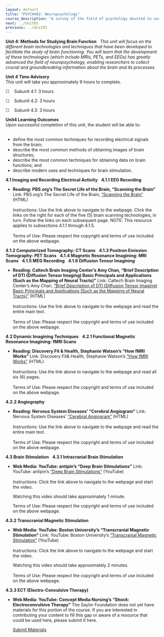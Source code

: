 ```yaml
---
layout: default
title: "PSYCH402: Neuropsychology"
course_description: "A survey of the field of psychology devoted to understanding how the brain functions and how it interacts with the body in order to control and mediate behaviors and actions."
next: ../Unit05
previous: ../Unit03
---
```

**Unit 4: Methods for Studying Brain Function** <span id="4"></span> 
*This unit will focus on the different brain technologies and techniques
that have been developed to facilitate the study of brain
functioning. You will learn that the development of these technologies
(which include MRIs, PETs, and EEGs) has greatly advanced the field of
neuropsychology, enabling researchers to collect crucial and
groundbreaking information about the brain and its processes.*

**Unit 4 Time Advisory**  
This unit will take you approximately 9 hours to complete.  
  
 ☐    Subunit 4.1: 3 hours  
  
 ☐    Subunit 4.2: 3 hours  
  
 ☐    Subunit 4.3: 3 hours

**Unit4 Learning Outcomes**  
Upon successful completion of this unit, the student will be able to:  
  
-   define the most common techniques for recording electrical signals
    from the brain;
-   describe the most common methods of obtaining images of brain
    structures;
-   describe the most common techniques for obtaining data on brain
    functions; and
-   describe modern uses and techniques for brain stimulation.

**4.1 Imaging and Recording Electrical Activity** <span
id="4.1"></span> 
**4.1.1 EEG Recording** <span id="4.1.1"></span> 
-   **Reading: PBS.org’s The Secret Life of the Brain, “Scanning the
    Brain”**
    Link: PBS.org’s The Secret Life of the Brain, [“Scanning the
    Brain](http://www.pbs.org/wnet/brain/scanning/index.html)[”](http://www.pbs.org/wnet/brain/scanning/index.html)
    (HTML)  
        
     Instructions: Use the link above to navigate to the webpage. Click
    the links on the right for each of the five (5) brain scanning
    technologies, in turn. Follow the links on each subsequent page.
    NOTE: This resource applies to subsections 4.1.1 through 4.1.5.  
        
     Terms of Use: Please respect the copyright and terms of use
    included on the above webpage.

**4.1.2 Computerized Tomography: CT Scans** <span id="4.1.2"></span> 
**4.1.3 Positron Emission Tomography: PET Scans** <span
id="4.1.3"></span> 
**4.1.4 Magnetic Resonance Imagining: MRI Scans** <span
id="4.1.4"></span> 
**4.1.5 MEG Recording** <span id="4.1.5"></span> 
**4.1.6 Diffusion Tensor Imagining** <span id="4.1.6"></span> 
-   **Reading: Caltech Brain Imaging Center’s Amy Chan, “Brief
    Description of DTI (Diffusion Tensor Imaging) Basic Principals and
    Applications (Such as the Mapping of Neural Tracts)”**
    Link: Caltech Brain Imaging Center’s Amy Chan, [“Brief Description
    of DTI (Diffusion Tensor Imaging) Basic Principals and Applications
    (Such as the Mapping of Neural
    Tracts)”](http://magnet.caltech.edu/content/mri-dti) (HTML)  
        
     Instructions: Use the link above to navigate to the webpage and
    read the entire main text.  
        
     Terms of Use: Please respect the copyright and terms of use
    included on the above webpage.

**4.2 Dynamic Imagining Techniques** <span id="4.2"></span> 
**4.2.1 Functional Magnetic Resonance Imagining: fMRI Scans** <span
id="4.2.1"></span> 
-   **Reading: Discovery Fit & Health, Stephanie Watson’s “How fMRI
    Works”**
    Link: Discovery Fit& Health, Stephanie Watson’s [“How fMRI
    Works](http://health.howstuffworks.com/medicine/tests-treatment/fmri.htm)[”](http://health.howstuffworks.com/medicine/tests-treatment/fmri.htm)
    (HTML)  
        
     Instructions: Use the link above to navigate to the webpage and
    read all six (6) pages.  
        
     Terms of Use: Please respect the copyright and terms of use
    included on the above webpage.

**4.2.2 Angiography** <span id="4.2.2"></span> 
-   **Reading: Nervous System Diseases’ “Cerebral Angiogram”**
    Link: Nervous System Diseases’ [“Cerebral
    Angiogram](http://www.nervous-system-diseases.com/cerebral-angiogram.html)[”](http://www.nervous-system-diseases.com/cerebral-angiogram.html)
    (HTML)  
        
     Instructions: Use the link above to navigate to the webpage and
    read the entire main text.  
        
     Terms of Use: Please respect the copyright and terms of use
    included on the above webpage.

**4.3 Brain Stimulation** <span id="4.3"></span> 
**4.3.1 Intracranial Brain Stimulation** <span id="4.3.1"></span> 
-   **Web Media: YouTube: antipin’s “Deep Brain Stimulations”**
    Link: YouTube: antipin’s [“Deep Brain
    Stimulations](http://youtu.be/FAfcXakF56Q)[”](http://youtu.be/FAfcXakF56Q)
    (YouTube)  
        
     Instructions: Click the link above to navigate to the webpage and
    start the video.   
      
     Watching this video should take approximately 1 minute.  
      
     Terms of Use: Please respect the copyright and terms of use
    included on the above webpage.

**4.3.2 Transcranial Magnetic Stimulation** <span id="4.3.2"></span> 
-   **Web Media: YouTube: Boston University’s “Transcranial Magnetic
    Stimulation”**
    Link: YouTube: Boston University’s [“Transcranial Magnetic
    Stimulation](http://youtu.be/FiUL7pm4w3A)[”](http://youtu.be/FiUL7pm4w3A)
    (YouTube)  
        
     Instructions: Click the link above to navigate to the webpage and
    start the video.  
      
     Watching this video should take approximately 2 minutes.  
        
     Terms of Use: Please respect the copyright and terms of use
    included on the above webpage.

**4.3.3 ECT (Electro-Convulsive Therapy)** <span id="4.3.3"></span> 
-   **Web Media: YouTube: Concept Media Nursing’s “Shock:
    Electroconvulsive Therapy”**
    The Saylor Foundation does not yet have materials for this portion
    of the course. If you are interested in contributing your content to
    fill this gap or aware of a resource that could be used here, please
    submit it here.

    [Submit Materials](/contribute/)


